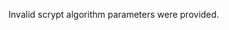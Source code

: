 <!-- YAML
added: v15.0.0
-->

Invalid scrypt algorithm parameters were provided.

<a id="ERR_CRYPTO_INVALID_STATE"></a>
